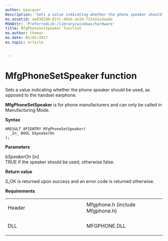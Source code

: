 ```yaml
---
author: kpacquer
Description: 'Sets a value indicating whether the phone speaker should be used, as opposed to the handset earphone.'
ms.assetid: ae0382d0-01fc-40eb-ae3d-72242ac4aede
MSHAttr: 'PreferredLib:/library/windows/hardware'
title: MfgPhoneSetSpeaker function
ms.author: themar
ms.date: 05/02/2017
ms.topic: article


---
```


# MfgPhoneSetSpeaker function


Sets a value indicating whether the phone speaker should be used, as opposed to the handset earphone.

**MfgPhoneSetSpeaker** is for phone manufacturers and can only be called in Manufacturing Mode.

**Syntax**

```ManagedCPlusPlus
HRESULT APIENTRY MfgPhoneSetSpeaker(
  _In_ BOOL bSpeakerOn
);
```

**Parameters**

*bSpeakerOn* \[in\]  
TRUE if the speaker should be used, otherwise false.

**Return value**

S\_OK is returned upon success and an error code is returned otherwise.

**Requirements**

<table>
<colgroup>
<col width="50%" />
<col width="50%" />
</colgroup>
<tbody>
<tr class="odd">
<td align="left"><p>Header</p></td>
<td align="left">Mfgphone.h (include Mfgphone.h)</td>
</tr>
<tr class="even">
<td align="left"><p>DLL</p></td>
<td align="left">MFGPHONE.DLL</td>
</tr>
</tbody>
</table>

 

 





